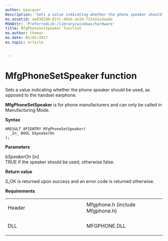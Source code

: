 ```yaml
---
author: kpacquer
Description: 'Sets a value indicating whether the phone speaker should be used, as opposed to the handset earphone.'
ms.assetid: ae0382d0-01fc-40eb-ae3d-72242ac4aede
MSHAttr: 'PreferredLib:/library/windows/hardware'
title: MfgPhoneSetSpeaker function
ms.author: themar
ms.date: 05/02/2017
ms.topic: article


---
```


# MfgPhoneSetSpeaker function


Sets a value indicating whether the phone speaker should be used, as opposed to the handset earphone.

**MfgPhoneSetSpeaker** is for phone manufacturers and can only be called in Manufacturing Mode.

**Syntax**

```ManagedCPlusPlus
HRESULT APIENTRY MfgPhoneSetSpeaker(
  _In_ BOOL bSpeakerOn
);
```

**Parameters**

*bSpeakerOn* \[in\]  
TRUE if the speaker should be used, otherwise false.

**Return value**

S\_OK is returned upon success and an error code is returned otherwise.

**Requirements**

<table>
<colgroup>
<col width="50%" />
<col width="50%" />
</colgroup>
<tbody>
<tr class="odd">
<td align="left"><p>Header</p></td>
<td align="left">Mfgphone.h (include Mfgphone.h)</td>
</tr>
<tr class="even">
<td align="left"><p>DLL</p></td>
<td align="left">MFGPHONE.DLL</td>
</tr>
</tbody>
</table>

 

 





